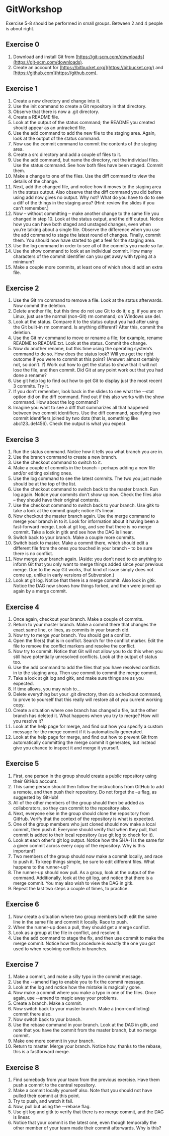 # GitWorkshop

Exercise 5-8 should be performed in small groups. Between 2 and 4 people is about right.

## Exercise 0

1. Download and install Git from [https://git-scm.com/downloads](https://git-scm.com/downloads).
2. Create an account for [https://bitbucket.org/](https://bitbucket.org/) and [https://github.com](https://github.com).

## Exercise 1
1. Create a new directory and change into it.
2. Use the init command to create a Git repository in that directory.
3. Observe that there is now a .git directory.
4. Create a README file.
5. Look at the output of the status command; the README you created should appear as an untracked file.
6. Use the add command to add the new file to the staging area. Again, look at the output of the status command.
7. Now use the commit command to commit the contents of the staging area.
8. Create a src directory and add a couple of files to it.
9. Use the add command, but name the directory, not the individual files. Use the status command. See how both files have been staged. Commit them.
10. Make a change to one of the files. Use the diff command to view the details of the change.
11. Next, add the changed file, and notice how it moves to the staging area in the status output. Also observe that the diff command you did before using add now gives no output. Why not? What do you have to do to see a diff of the things in the staging area? (Hint: review the slides if you can’t remember.)
12. Now – without committing – make another change to the same file you changed in step 10. Look at the status output, and the diff output. Notice how you can have both staged and unstaged changes, even when you’re talking about a single file. Observe the difference when you use the add command to stage the latest round of changes. Finally, commit them. You should now have started to get a feel for the staging area.
13. Use the log command in order to see all of the commits you made so far.
14. Use the show command to look at an individual commit. How many characters of the commit identifier can you get away with typing at a minimum?
15. Make a couple more commits, at least one of which should add an extra file.

## Exercise 2

1. Use the Git rm command to remove a file. Look at the status afterwards. Now commit the deletion.
2. Delete another file, but this time do not use Git to do it; e.g. if you are on Linux, just use the normal (non-Git) rm command; on Windows use del.
3. Look at the status. Compare it to the status output you had after using the Git built-in rm command. Is anything different? After this, commit the deletion.
4. Use the Git mv command to move or rename a file; for example, rename README to README.txt. Look at the status. Commit the change.
5. Now do another rename, but this time using the operating system’s command to do so. How does the status look? Will you get the right outcome if you were to commit at this point? (Answer: almost certainly not, so don’t. ?) Work out how to get the status to show that it will not lose the file, and then commit. Did Git at any point work out that you had done a rename?
6. Use git help log to find out how to get Git to display just the most recent 3 commits. Try it.
7. If you don’t remember, look back in the slides to see what the --stat option did on the diff command. Find out if this also works with the show command. How about the log command?
8. Imagine you want to see a diff that summarizes all that happened between two commit identifiers. Use the diff command, specifying two commit identifiers joined by two dots (that is, something like abc123..def456). Check the output is what you expect.

## Exercise 3

1. Run the status command. Notice how it tells you what branch you are in.
2. Use the branch command to create a new branch.
3. Use the checkout command to switch to it.
4. Make a couple of commits in the branch – perhaps adding a new file and/or editing existing ones.
5. Use the log command to see the latest commits. The two you just made should be at the top of the list.
6. Use the checkout command to switch back to the master branch. Run log again. Notice your commits don’t show up now. Check the files also – they should have their original contents.
7. Use the checkout command to switch back to your branch. Use gitk to take a look at the commit graph; notice it’s linear.
8. Now checkout the master branch again. Use the merge command to merge your branch in to it. Look for information about it having been a fast-forward merge. Look at git log, and see that there is no merge commit. Take a look in gitk and see how the DAG is linear.
9. Switch back to your branch. Make a couple more commits.
10. Switch back to master. Make a commit there, which should edit a different file from the ones you touched in your branch – to be sure there is no conflict.
11. Now merge your branch again. (Aside: you don’t need to do anything to inform Git that you only want to merge things added since your previous merge. Due to the way Git works, that kind of issue simply does not come up, unlike in early versions of Subversion.)
12. Look at git log. Notice that there is a merge commit. Also look in gitk. Notice the DAG now shows how things forked, and then were joined up again by a merge commit.

## Exercise 4

1. Once again, checkout your branch. Make a couple of commits.
2. Return to your master branch. Make a commit there that changes the exact same line, or lines, as commits in your branch did.
3. Now try to merge your branch. You should get a conflict.
4. Open the file(s) that is in conflict. Search for the conflict marker. Edit the file to remove the conflict markers and resolve the conflict.
5. Now try to commit. Notice that Git will not allow you to do this when you still have potentially unresolved conflicts. Look at the output of status too.
6. Use the add command to add the files that you have resolved conflicts in to the staging area. Then use commit to commit the merge commit.
7. Take a look at git log and gitk, and make sure things are as you expected.
8. If time allows, you may wish to...
  1. Delete everything but your .git directory, then do a checkout command, to prove to yourself that this really will restore all of you current working copy.
  2. Create a situation where one branch has changed a file, but the other branch has deleted it. What happens when you try to merge? How will you resolve it?
  3. Look at the help page for merge, and find out how you specify a custom message for the merge commit if it is automatically generated.
  4. Look at the help page for merge, and find out how to prevent Git from automatically committing the merge commit it generates, but instead give you chance to inspect it and merge it yourself.

## Exercise 5

1. First, one person in the group should create a public repository using their GitHub account.
2. This same person should then follow the instructions from GitHub to add a remote, and then push their repository. Do not forget the –u flag, as suggested by GitHub!
3. All of the other members of the group should then be added as collaborators, so they can commit to the repository also.
4. Next, everyone else in the group should clone the repository from GitHub. Verify that the context of the repository is what is expected.
5. One of the group members who just cloned should now make a local commit, then push it. Everyone should verify that when they pull, that commit is added to their local repository (use git log to check for it).
6. Look at each other’s git log output. Notice how the SHA-1 is the same for a given commit across every copy of the repository. Why is this important?
7. Two members of the group should now make a commit locally, and race to push it. To keep things simple, be sure to edit different files. What happens to the runner-up?
8. The runner-up should now pull. As a group, look at the output of the command. Additionally, look at the git log, and notice that there is a merge commit. You may also wish to view the DAG in gitk.
9. Repeat the last two steps a couple of times, to practice.

## Exercise 6

1. Now create a situation where two group members both edit the same line in the same file and commit it locally. Race to push.
2. When the runner-up does a pull, they should get a merge conflict.
3. Look as a group at the file in conflict, and resolve it.
4. Use the add command to stage the fix, and then use commit to make the merge commit. Notice how this procedure is exactly the one you got used to when resolving conflicts in branches.

## Exercise 7

1. Make a commit, and make a silly typo in the commit message.
2. Use the --amend flag to enable you to fix the commit message.
3. Look at the log and notice how the mistake is magically gone.
4. Now make a commit where you make a typo in one of the files. Once again, use --amend to magic away your problems.
5. Create a branch. Make a commit.
6. Now switch back to your master branch. Make a (non-conflicting) commit there also.
7. Now switch back to your branch.
8. Use the rebase command in your branch. Look at the DAG in gitk, and note that you have the commit from the master branch, but no merge commit.
9. Make one more commit in your branch.
10. Return to master. Merge your branch. Notice how, thanks to the rebase, this is a fastforward merge.

## Exercise 8

1. Find somebody from your team from the previous exercise. Have them push a commit to the central repository.
2. Make a commit locally yourself also. Note that you should not have pulled their commit at this point.
3. Try to push, and watch it fail.
4. Now, pull but using the --rebase flag.
5. Use git log and gitk to verify that there is no merge commit, and the DAG is linear.
6. Notice that your commit is the latest one, even though temporally the other member of your team made their commit afterwards. Why is this?
